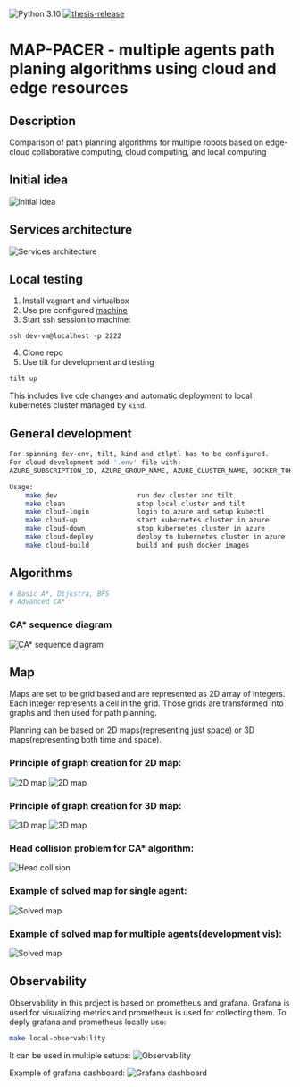 ![Python 3.10](https://img.shields.io/badge/python-3.10-blue.svg)
[![thesis-release](https://github.com/mactat/map-pacer/actions/workflows/thesis-release.yml/badge.svg)](https://github.com/mactat/map-pacer/actions/workflows/thesis-release.yml)

# MAP-PACER - multiple agents path planing algorithms using cloud and edge resources

## Description

Comparison of path planning algorithms for multiple robots based on edge-cloud collaborative computing, cloud computing, and local computing

## Initial idea
![Initial idea](./docs/thesis/pictures/initial.png)

## Services architecture
![Services architecture](./docs/thesis/pictures/services.png)

## Local testing
1) Install vagrant and virtualbox
2) Use pre configured [machine](https://github.com/mactat/dev-vm)
3) Start ssh session to machine: 
```
ssh dev-vm@localhost -p 2222
```
4) Clone repo
5) Use tilt for development and testing
```bash
tilt up
```

This includes live cde changes and automatic deployment to local kubernetes cluster managed by `kind`.

## General development
```bash
For spinning dev-env, tilt, kind and ctlptl has to be configured.
For cloud development add '.env' file with:
AZURE_SUBSCRIPTION_ID, AZURE_GROUP_NAME, AZURE_CLUSTER_NAME, DOCKER_TOKEN, DOCKER_USERNAME

Usage:
	make dev                    run dev cluster and tilt
	make clean                  stop local cluster and tilt
	make cloud-login            login to azure and setup kubectl
	make cloud-up               start kubernetes cluster in azure
	make cloud-down             stop kubernetes cluster in azure
	make cloud-deploy           deploy to kubernetes cluster in azure
	make cloud-build			build and push docker images
```

## Algorithms
```bash
# Basic A*, Dijkstra, BFS
# Advanced CA*
```
### CA* sequence diagram
![CA* sequence diagram](./docs/thesis/pictures/ca_start_sequence.png)

## Map
Maps are set to be grid based and are represented as 2D array of integers. Each integer represents a cell in the grid. Those grids are transformed into graphs and then used for path planning.

Planning can be based on 2D maps(representing just space) or 3D maps(representing both time and space).

### Principle of graph creation for 2D map:
![2D map](./docs/thesis/pictures/map_2D_no_diag.png)
![2D map](./docs/thesis/pictures/map_2D_diag.png)

### Principle of graph creation for 3D map:
![3D map](./docs/thesis/pictures/map_3D_no_diag.png)
![3D map](./docs/thesis/pictures/map_3D_diag.png)

### Head collision problem for CA* algorithm:
![Head collision](./docs/thesis/pictures/head_collision_problem.png)

### Example of solved map for single agent:
![Solved map](./docs/thesis/pictures/single_path_maze.png)

### Example of solved map for multiple agents(development vis):
![Solved map](./docs/thesis/pictures/multi_agent_dev.gif)

## Observability
Observability in this project is based on prometheus and grafana. Grafana is used for visualizing metrics and prometheus is used for collecting them.
To deply grafana and prometheus locally use:
```bash
make local-observability
```

It can be used in multiple setups:
![Observability](./docs/thesis/pictures/observability.png)

Example of grafana dashboard:
![Grafana dashboard](./docs/thesis/pictures/grafana.png)
